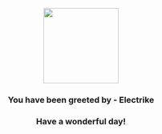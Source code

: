 <p align="center">
    <img src="https://raw.githubusercontent.com/PokeAPI/sprites/master/sprites/pokemon/309.png" width="150" height="150">
</p>
<h3 align="center">You have been greeted by - <b>Electrike</b></h3>
<h3 align="center">Have a wonderful day!</h3>
